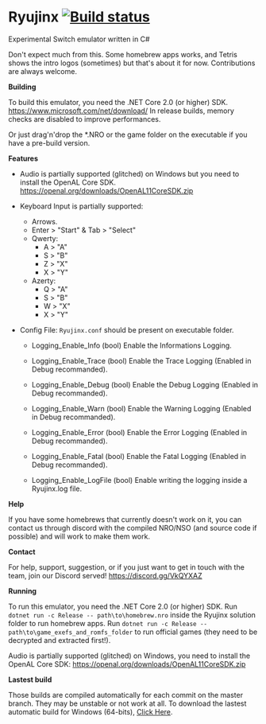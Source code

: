 # Ryujinx [![Build status](https://ci.appveyor.com/api/projects/status/ssg4jwu6ve3k594s?svg=true)](https://ci.appveyor.com/project/gdkchan/ryujinx)

Experimental Switch emulator written in C#

Don't expect much from this. Some homebrew apps works, and Tetris shows the intro logos (sometimes) but that's about it for now.
Contributions are always welcome.

**Building**

To build this emulator, you need the .NET Core 2.0 (or higher) SDK. https://www.microsoft.com/net/download/
In release builds, memory checks are disabled to improve performances.

Or just drag'n'drop the *.NRO or the game folder on  the executable if you have a pre-build version.

**Features**

 - Audio is partially supported (glitched) on Windows but you need to install the OpenAL Core SDK.
https://openal.org/downloads/OpenAL11CoreSDK.zip

 - Keyboard Input is partially supported:
   - Arrows.
   - Enter > "Start" & Tab > "Select"
   - Qwerty: 
     - A > "A"
     - S > "B"
     - Z > "X"
     - X > "Y"
   - Azerty:
     - Q > "A"
     - S > "B"
     - W > "X"
     - X > "Y" 

 - Config File: `Ryujinx.conf` should be present on executable folder.
   - Logging_Enable_Info (bool)
   Enable the Informations Logging.

   - Logging_Enable_Trace (bool)
   Enable the Trace Logging (Enabled in Debug recommanded).

   - Logging_Enable_Debug (bool)
   Enable the Debug Logging (Enabled in Debug recommanded).

   - Logging_Enable_Warn (bool)
   Enable the Warning Logging (Enabled in Debug recommanded).

   - Logging_Enable_Error (bool)
   Enable the Error Logging (Enabled in Debug recommanded).

   - Logging_Enable_Fatal (bool)
   Enable the Fatal Logging (Enabled in Debug recommanded).

   - Logging_Enable_LogFile (bool)
   Enable writing the logging inside a Ryujinx.log file.

**Help**

If you have some homebrews that currently doesn't work on it, you can contact us through discord with the compiled NRO/NSO (and source code if possible) and will work to make them work.

**Contact**

For help, support, suggestion, or if you just want to get in touch with the team, join our Discord served!
https://discord.gg/VkQYXAZ

**Running**

To run this emulator, you need the .NET Core 2.0 (or higher) SDK.
Run `dotnet run -c Release -- path\to\homebrew.nro` inside the Ryujinx solution folder to run homebrew apps.
Run `dotnet run -c Release -- path\to\game_exefs_and_romfs_folder` to run official games (they need to be decrypted and extracted first!).

Audio is partially supported (glitched) on Windows, you need to install the OpenAL Core SDK:
https://openal.org/downloads/OpenAL11CoreSDK.zip

**Lastest build**

Those builds are compiled automatically for each commit on the master branch. They may be unstable or not work at all.
To download the lastest automatic build for Windows (64-bits), [Click Here](https://ci.appveyor.com/api/projects/gdkchan/ryujinx/artifacts/ryujinx_lastest_unstable.zip).
